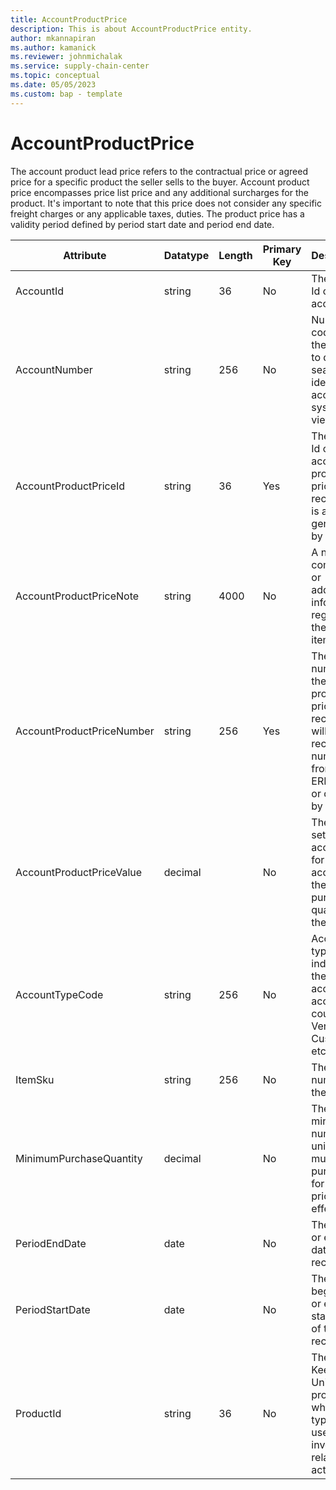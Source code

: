 ```yaml
---
title: AccountProductPrice
description: This is about AccountProductPrice entity.
author: mkannapiran
ms.author: kamanick
ms.reviewer: johnmichalak
ms.service: supply-chain-center
ms.topic: conceptual
ms.date: 05/05/2023
ms.custom: bap - template
---
```


# **AccountProductPrice**

The account product lead price refers to the contractual price or agreed price for a specific product the seller sells to the buyer. Account product price encompasses price list price and any additional surcharges for the product. It's important to note that this price does not consider any specific freight charges or any applicable taxes, duties. The product price has a validity period defined by period start date and period end date.


|	Attribute	|	Datatype	|	Length	|	Primary Key	|	Description	|
|---------------|--------|------|----------|-----------|
|	AccountId	|	string	|	36	|	No	|	The unique Id of the account	|
|	AccountNumber	|	string	|	256	|	No	|	Number or code for the account to quickly search and identify the account in system views.	|
|	AccountProductPriceId	|	string	|	36	|	Yes	|	The unique Id of the account product price record. This is auto generated by D365.	|
|	AccountProductPriceNote	|	string	|	4000	|	No	|	A note, comment or additional information regarding the vendor item price.	|
|	AccountProductPriceNumber	|	string	|	256	|	Yes	|	The unique number of the account product price record. This will be the record number from the ERP system or defined by the user.	|
|	AccountProductPriceValue	|	decimal	|		|	No	|	The price set by the account or for the account for the purchase quantity of the item.	|
|	AccountTypeCode	|	string	|	256	|	No	|	Account type code indicates the type of account. An account could be Vendor, Customer etc.	|
|	ItemSku	|	string	|	256	|	No	|	The unique number of the product	|
|	MinimumPurchaseQuantity	|	decimal	|		|	No	|	The minimum number of units that must be purchased for the price to be effective.	|
|	PeriodEndDate	|	date	|		|	No	|	The validity or expirty date of this record	|
|	PeriodStartDate	|	date	|		|	No	|	The beginning or effective start date of this record	|
|	ProductId	|	string	|	36	|	No	|	The Stock Keeping Unit of the product, which is typically used for inventory-related activities.	|
